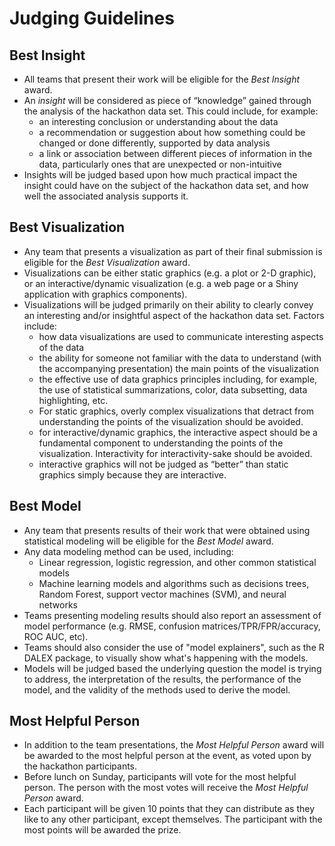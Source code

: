 # Judging Guidelines

## Best Insight
* All teams that present their work will be eligible for the *Best Insight* award.
* An *insight* will be considered as piece of “knowledge” gained through the analysis of the hackathon data set.  This could include, for example:
	* an interesting conclusion or understanding about the data
	* a recommendation or suggestion about how something could be changed or done differently, supported by data analysis
	* a link or association between different pieces of information in the data, particularly ones that are unexpected or non-intuitive
* Insights will be judged based upon how much practical impact the insight could have on the subject of the hackathon data set, and how well the associated analysis supports it.

## Best Visualization
* Any team that presents a visualization as part of their final submission is eligible for the *Best Visualization* award.
* Visualizations can be either static graphics (e.g. a plot or 2-D graphic), or an interactive/dynamic visualization (e.g. a web page or a Shiny application with graphics components).
* Visualizations will be judged primarily on their ability to clearly convey an interesting and/or insightful aspect of the hackathon data set.  Factors include:
	* how data visualizations are used to communicate interesting aspects of the data
	* the ability for someone not familiar with the data to understand (with the accompanying presentation) the main points of the visualization
	* the effective use of data graphics principles including, for example, the use of statistical summarizations, color, data subsetting, data highlighting, etc.
	* For static graphics, overly complex visualizations that detract from understanding the points of the visualization should be avoided.
	* for interactive/dynamic graphics, the interactive aspect should be a fundamental component to understanding the points of the visualization.  Interactivity for interactivity-sake should be avoided.
	* interactive graphics will not be judged as “better” than static graphics simply because they are interactive.

## Best Model
* Any team that presents results of their work that were obtained using statistical modeling will be eligible for the *Best Model* award.
* Any data modeling method can be used, including:
	* Linear regression, logistic regression, and other common statistical models
	* Machine learning models and algorithms such as decisions trees, Random Forest, support vector machines (SVM), and neural networks
* Teams presenting modeling results should also report an assessment of model performance (e.g. RMSE, confusion matrices/TPR/FPR/accuracy, ROC AUC, etc).
* Teams should also consider the use of "model explainers", such as the R DALEX package, to visually show what's happening with the models.
* Models will be judged based the underlying question the model is trying to address, the interpretation of the results, the performance of the model, and the validity of the methods used to derive the model.

## Most Helpful Person

* In addition to the team presentations, the *Most Helpful Person* award will be awarded to the most helpful person at the event, as voted upon by the hackathon participants.
* Before lunch on Sunday, participants will vote for the most helpful person.  The person with the most votes will receive the *Most Helpful Person* award.
* Each participant will be given 10 points that they can distribute as they like to any other participant, except themselves. The participant with the most points will be awarded the prize.


